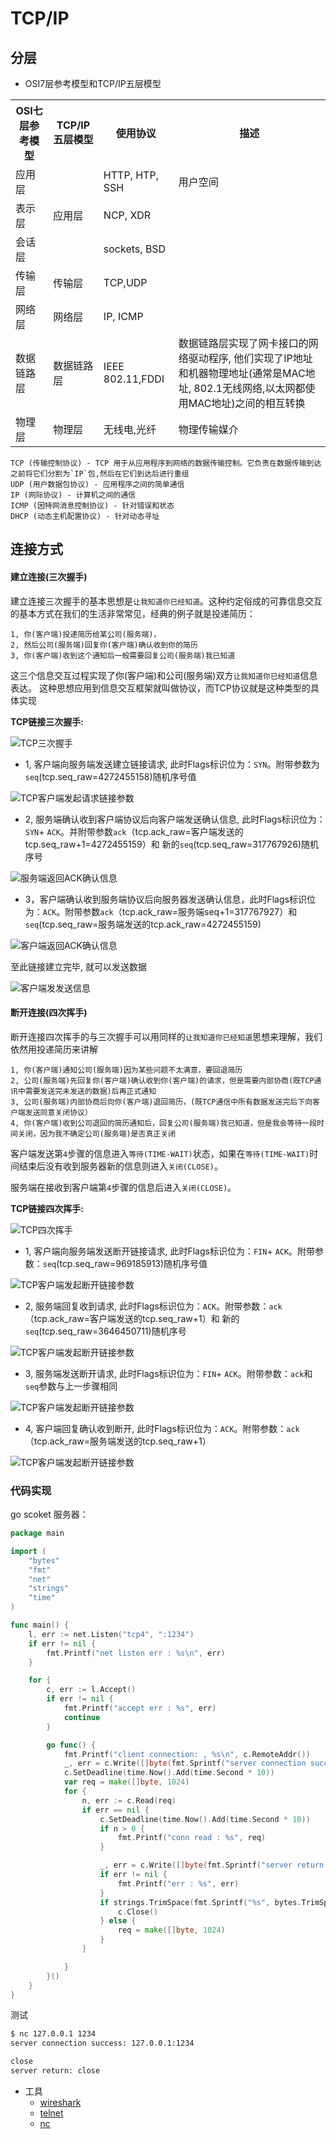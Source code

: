 # TCP/IP

## 分层

* OSI7层参考模型和TCP/IP五层模型

<table>
    <tr>
        <th>OSI七层参考模型</th>
        <th>TCP/IP五层模型</th>
        <th>使用协议</th>
        <th>描述</th>
    </tr>
    <tr>
        <td>应用层</td>
        <td rowspan="3">应用层</td>
        <td>HTTP, HTP, SSH</td>
        <td>用户空间</td>
    </tr>
    <tr>
        <td>表示层</td>
        <td>NCP, XDR</td>
        <td></td>
    </tr>
    <tr>
        <td>会话层</td>
        <td>sockets, BSD</td>
        <td></td>
    </tr>
     <tr>
        <td>传输层</td>
        <td>传输层</td>
        <td>TCP,UDP</td>
        <td></td>
    </tr>
     <tr>
        <td>网络层</td>
        <td>网络层</td>
        <td>IP, ICMP</td>
        <td></td>
    </tr>
     <tr>
        <td>数据链路层</td>
        <td>数据链路层</td>
        <td>IEEE 802.11,FDDI</td>
        <td>数据链路层实现了网卡接口的网络驱动程序, 他们实现了IP地址和机器物理地址(通常是MAC地址, 802.1无线网络,以太网都使用MAC地址)之间的相互转换</td>
    </tr>
     <tr>
        <td>物理层</td>
        <td>物理层</td>
        <td>无线电,光纤</td>
        <td>物理传输媒介</td>
    </tr>
</table>

```
TCP (传输控制协议) - TCP 用于从应用程序到网络的数据传输控制。它负责在数据传输到达之前将它们分割为`IP`包,然后在它们到达后进行重组
UDP (用户数据包协议) - 应用程序之间的简单通信
IP (网际协议) - 计算机之间的通信
ICMP (因特网消息控制协议) - 针对错误和状态
DHCP (动态主机配置协议) - 针对动态寻址
```

## 连接方式

#### 建立连接(三次握手)
 
建立连接三次握手的基本思想是`让我知道你已经知道`。这种约定俗成的可靠信息交互的基本方式在我们的生活非常常见，经典的例子就是投递简历：

```
1, 你(客户端)投递简历给某公司(服务端)，
2, 然后公司(服务端)回复你(客户端)确认收到你的简历
3, 你(客户端)收到这个通知后一般需要回复公司(服务端)我已知道
```

这三个信息交互过程实现了你(客户端)和公司(服务端)双方`让我知道你已经知道`信息表达。
这种思想应用到信息交互框架就叫做协议，而TCP协议就是这种类型的具体实现

**TCP链接三次握手:**

![TCP三次握手](https://iscod.github.io/images/tcp_1.png)

- 1, 客户端向服务端发送建立链接请求, 此时Flags标识位为：`SYN`。附带参数为`seq`(tcp.seq_raw=4272455158)随机序号值

![TCP客户端发起请求链接参数](https://iscod.github.io/images/tcp_2.png)

- 2, 服务端确认收到客户端协议后向客户端发送确认信息, 此时Flags标识位为：`SYN`+ `ACK`。并附带参数`ack`（tcp.ack_raw=客户端发送的tcp.seq_raw+1=4272455159）和 新的`seq`(tcp.seq_raw=317767926)随机序号

![服务端返回ACK确认信息](https://iscod.github.io/images/tcp_3.png)

- 3，客户端确认收到服务端协议后向服务器发送确认信息，此时Flags标识位为：`ACK`。附带参数`ack`（tcp.ack_raw=服务端seq+1=317767927）和`seq`(tcp.seq_raw=服务端发送的tcp.ack_raw=4272455159)

![客户端返回ACK确认信息](https://iscod.github.io/images/tcp_4.png)

至此链接建立完毕, 就可以发送数据

![客户端发发送信息](https://iscod.github.io/images/tcp_5.png)


#### 断开连接(四次挥手)

断开连接四次挥手的与三次握手可以用同样的`让我知道你已经知道`思想来理解，我们依然用投递简历来讲解

```
1, 你(客户端)通知公司(服务端)因为某些问题不太满意，要回退简历
2, 公司(服务端)先回复你(客户端)确认收到你(客户端)的请求，但是需要内部协商(既TCP通讯中需要发送完未发送的数据)后再正式通知
3, 公司(服务端)内部协商后向你(客户端)退回简历，(既TCP通信中所有数据发送完后下向客户端发送同意关闭协议）
4, 你(客户端)收到公司退回的简历通知后，回复公司(服务端)我已知道，但是我会等待一段时间关闭，因为我不确定公司(服务端)是否真正关闭
```

客户端发送第`4`步骤的信息进入`等待(TIME-WAIT)`状态，如果在`等待(TIME-WAIT)`时间结束后没有收到服务器新的信息则进入`关闭(CLOSE)`。

服务端在接收到客户端第`4`步骤的信息后进入`关闭(CLOSE)`。

**TCP链接四次挥手:**

![TCP四次挥手](https://iscod.github.io/images/tcp_fin_1.png)

- 1, 客户端向服务端发送断开链接请求, 此时Flags标识位为：`FIN`+ `ACK`。附带参数：`seq`(tcp.seq_raw=969185913)随机序号值

![TCP客户端发起断开链接参数](https://iscod.github.io/images/tcp_fin_2.png)

- 2, 服务端回复收到请求, 此时Flags标识位为：`ACK`。附带参数：`ack`（tcp.ack_raw=客户端发送的tcp.seq_raw+1）和 新的`seq`(tcp.seq_raw=3646450711)随机序号

![TCP客户端发起断开链接参数](https://iscod.github.io/images/tcp_fin_3.png)

- 3, 服务端发送断开请求, 此时Flags标识位为：`FIN`+ `ACK`。附带参数：`ack`和`seq`参数与上一步骤相同

![TCP客户端发起断开链接参数](https://iscod.github.io/images/tcp_fin_4.png)

- 4, 客户端回复确认收到断开, 此时Flags标识位为：`ACK`。附带参数：`ack`（tcp.ack_raw=服务端发送的tcp.seq_raw+1）

![TCP客户端发起断开链接参数](https://iscod.github.io/images/tcp_fin_5.png)


### 代码实现

go scoket 服务器：
```go
package main

import (
    "bytes"
    "fmt"
    "net"
    "strings"
    "time"
)

func main() {
    l, err := net.Listen("tcp4", ":1234")
    if err != nil {
        fmt.Printf("net listen err : %s\n", err)
    }

    for {
        c, err := l.Accept()
        if err != nil {
            fmt.Printf("accept err : %s", err)
            continue
        }

        go func() {
            fmt.Printf("client connection: , %s\n", c.RemoteAddr())
            _, err = c.Write([]byte(fmt.Sprintf("server connection success: %s\n", c.LocalAddr())))
            c.SetDeadline(time.Now().Add(time.Second * 10))
            var req = make([]byte, 1024)
            for {
                n, err := c.Read(req)
                if err == nil {
                    c.SetDeadline(time.Now().Add(time.Second * 10))
                    if n > 0 {
                        fmt.Printf("conn read : %s", req)
                    }

                    _, err = c.Write([]byte(fmt.Sprintf("server return: %s\n", req)))
                    if err != nil {
                        fmt.Printf("err : %s", err)
                    }
                    if strings.TrimSpace(fmt.Sprintf("%s", bytes.TrimSpace(req[:n]))) == "close" {
                        c.Close()
                    } else {
                        req = make([]byte, 1024)
                    }
                }

            }
        }()
    }
}
```

测试

```bash
$ nc 127.0.0.1 1234
server connection success: 127.0.0.1:1234

close
server return: close
```

* 工具
    * [wireshark](https://www.wireshark.org/)
    * [telnet]()
    * [nc]()


